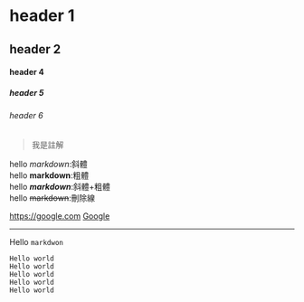 # header 1
## header 2

#### header 4
##### header 5
###### header 6

>我是註解

hello *markdown*:斜體  
hello **markdown**:粗體  
hello ***markdown***:斜體+粗體  
hello ~~markdown~~:刪除線  

<https://google.com>
[Google](https://gooogle.com)

---
Hello `markdwon`


```
Hello world
Hello world
Hello world
Hello world
Hello world
```